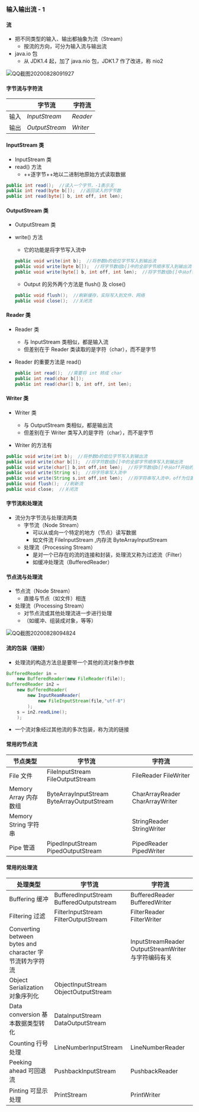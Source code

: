 ### 输入输出流 - 1

#### 流

* 把不同类型的输入、输出都抽象为流（Stream）
  * 按流的方向，可分为输入流与输出流
* java.io 包
  * 从 JDK1.4 起，加了 java.nio 包，JDK1.7 作了改进，称 nio2

![QQ截图20200828091927](C:\Users\Tao\Desktop\QQ截图20200828091927.png)

#### 字节流与字符流

|      | 字节流         | 字符流   |
| ---- | -------------- | -------- |
| 输入 | $InputStream$  | $Reader$ |
| 输出 | $OutputStream$ | $Writer$ |

#### InputStream 类

* InputStream 类
* read() 方法
  * ++逐字节++地以二进制地原始方式读取数据

```  java
public int read();  //读入一个字节，-1表示无
public int read(byte b[]);  //返回读入的字节数
public int read(byte[] b, int off, int len);
```

#### OutputStream 类

* OutputStream 类

* write() 方法

  * 它的功能是将字节写入流中

  ```java
  public void write(int b);  //将参数b的低位字节写入到输出流
  public void write(byte b[]);  //将字节数组b[]中的全部字节顺序写入到输出流
  public void write(byte[] b, int off, int len);  //将字节数组b[]中从off开始的len个字节写入到流中
  ```

  * Output 的另外两个方法是 flush() 及 close()

  ```java
  public void flush();  //刷新缓存，实际写入到文件、网络
  public void close();  //关闭流
  ```

#### Reader 类

* Reader 类

  * 与 InputStream 类相似，都是输入流
  * 但差别在于 Reader 类读取的是字符（char），而不是字节

* Reader 的重要方法是 read()

  ```java
  public int read();  //需要将 int 转成 char
  public int read(char b[]);
  public int read(char[] b, int off, int len);
  ```

#### Writer 类

* Writer 类
  * 与 OutputStream 类相似，都是输出流
  * 但差别在于 Writer 类写入的是字符（char），而不是字节

* Writer 的方法有

```java
public void write(int b);  //将参数b的低位字节写入到输出流
public void write(char b[]);  //将字符数组b[]中的全部字节顺序写入到输出流
public void write(char[] b,int off,int len);  //将字节数组b[]中从off开始的len个字节写入到流中
public void write(String s);  //将字符串写入流中
public void write(String s,int off,int len);  //将字符串写入流中，off为位置，len为长度
public void flush();  //刷新流
public void close;  //关闭流
```

#### 字节流和处理流

* 流分为字节流与处理流两类
  * 字节流（Node Stream）
    * 可以从或向一个特定的地方（节点）读写数据
    * 如文件流 FileInputStream ,内存流 ByteArrayInputStream
  * 处理流（Processing Stream）
    * 是对一个已存在的流的连接和封装，处理流又称为过滤流（Filter）
    * 如缓冲处理流（BufferedReader）

#### 节点流与处理流

* 节点流（Node Stream）
  * 直接与节点（如文件）相连
* 处理流（Processing Stream）
  * 对节点流或其他处理流进一步进行处理
  * （如缓冲、组装成对象，等等）

![QQ截图20200828094824](C:\Users\Tao\Desktop\QQ截图20200828094824.png)

#### 流的包装（链接）

* 处理流的构造方法总是要带一个其他的流对象作参数

```java
BufferedReader in = 
    new BufferedReader(new FileReader(file));
BufferedReader in2 = 
    new BufferedReader(
		new InputReamReader(
        	new FileInputStream(file,"utf-8")
        );
    s = in2.readLine();
	);
```

* 一个流对象经过其他流的多次包装，称为流的链接

#### 常用的节点流

| 节点类型              | 字节流                                     | 字符流                          |
| --------------------- | ------------------------------------------ | ------------------------------- |
| File 文件             | FileInputStream FileOutputStream           | FileReader FileWriter           |
| Memory Array 内存数组 | ByteArrayInputStream ByteArrayOutputStream | CharArrayReader CharArrayWriter |
| Memory String 字符串  |                                            | StringReader StringWriter       |
| Pipe 管道             | PipedInputStream PipedOutputStream         | PipedReader PipedWriter         |

#### 常用的处理流

| 处理类型                                                | 字节流                                            | 字符流                                              |
| ------------------------------------------------------- | ------------------------------------------------- | --------------------------------------------------- |
| Buffering 缓冲                                          | BufferedInputStream          BufferedOutputstream | BufferedReader  BufferedWriter                      |
| Filtering 过滤                                          | FilterInputStream FilterOutputStream              | FilterReader FilterWriter                           |
| Converting between bytes and character 字节流转为字符流 |                                                   | InputStreamReader OutputStreamWriter 与字符编码有关 |
| Object Serialization 对象序列化                         | ObjectInputStream ObjectOutputStream              |                                                     |
| Data conversion 基本数据类型转化                        | DataInputStream DataOutputStream                  |                                                     |
| Counting 行号处理                                       | LineNumberInputStream                             | LineNumberReader                                    |
| Peeking ahead 可回退流                                  | PushbackInputStream                               | PushbackReader                                      |
| Pinting 可显示处理                                      | PrintStream                                       | PrintWriter                                         |

